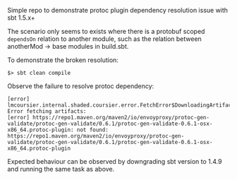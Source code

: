 Simple repo to demonstrate protoc plugin dependency resolution issue with sbt 1.5.x+

The scenario only seems to exists where there is a protobuf scoped `dependsOn` relation to another module, such as the relation between anotherMod -> base modules in build.sbt.

To demonstrate the broken resolution:

```
$> sbt clean compile
```

Observe the failure to resolve protoc dependency:

```
[error] lmcoursier.internal.shaded.coursier.error.FetchError$DownloadingArtifacts: Error fetching artifacts:
[error] https://repo1.maven.org/maven2/io/envoyproxy/protoc-gen-validate/protoc-gen-validate/0.6.1/protoc-gen-validate-0.6.1-osx-x86_64.protoc-plugin: not found: https://repo1.maven.org/maven2/io/envoyproxy/protoc-gen-validate/protoc-gen-validate/0.6.1/protoc-gen-validate-0.6.1-osx-x86_64.protoc-plugin
```

Expected behaviour can be observed by downgrading sbt version to 1.4.9 and running the same task as above.
